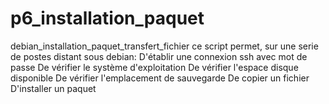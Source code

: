 # p6_installation_paquet
debian_installation_paquet_transfert_fichier
ce script permet, sur une serie de postes distant sous debian:
  D'établir une connexion ssh avec mot de passe
  De vérifier le système d'exploitation
  De vérifier l'espace disque disponible
  De vérifier l'emplacement de sauvegarde
  De copier un fichier
  D'installer un paquet
